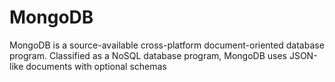 # MongoDB
MongoDB is a source-available cross-platform document-oriented database program. Classified as a NoSQL database program, MongoDB uses JSON-like documents with optional schemas
